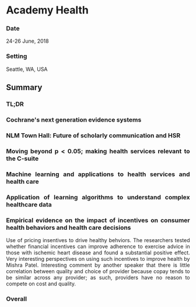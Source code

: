 # Academy Health

<div align="justify">

### Date

24-26 June, 2018

### Setting

Seattle, WA, USA


## Summary

### TL;DR

### Cochrane's next generation evidence systems

### NLM Town Hall: Future of scholarly communication and HSR

### Moving beyond p < 0.05; making health services relevant to the C-suite

### Machine learning and applications to health services and health care

### Application of learning algorithms to understand complex healthcare data

### Empirical evidence on the impact of incentives on consumer health behaviors and health care decisions

Use of pricing insentives to drive healthy behviors. The researchers tested whether financial incentives can improve adherence to exercise advice in those with ischemic heart disease and found a substantial positive effect. Very interesting perspectives on using such incentives to improve health by Mishra Patel. Interesting comment by another speaker that there is little correlation between quality and choice of provider because copay tends to be similar across any provider; as such, providers have no reason to compete on cost and quality.

### Overall


</div>
